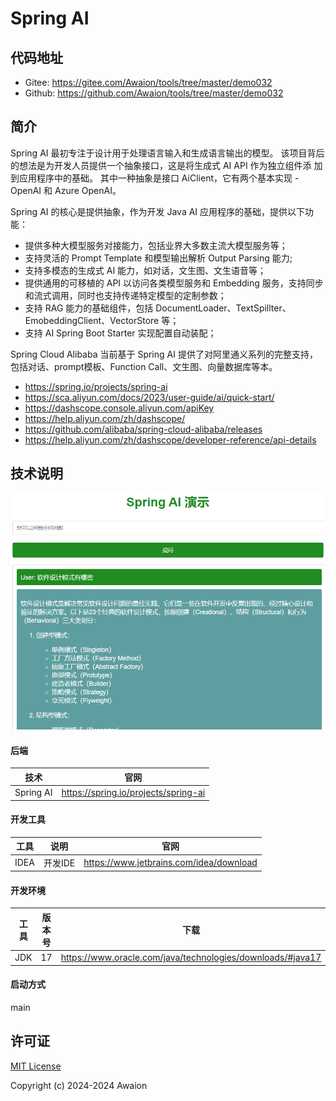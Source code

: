 # Spring AI

## 代码地址

- Gitee: https://gitee.com/Awaion/tools/tree/master/demo032
- Github: https://github.com/Awaion/tools/tree/master/demo032

## 简介

Spring AI 最初专注于设计用于处理语言输入和生成语言输出的模型。 该项目背后的想法是为开发人员提供一个抽象接口，这是将生成式
AI API 作为独立组件添
加到应用程序中的基础。 其中一种抽象是接口 AiClient，它有两个基本实现 - OpenAI 和 Azure OpenAI。

Spring AI 的核心是提供抽象，作为开发 Java AI 应用程序的基础，提供以下功能：

- 提供多种大模型服务对接能力，包括业界大多数主流大模型服务等；
- 支持灵活的 Prompt Template 和模型输出解析 Output Parsing 能力;
- 支持多模态的生成式 AI 能力，如对话，文生图、文生语音等；
- 提供通用的可移植的 API 以访问各类模型服务和 Embedding 服务，支持同步和流式调用，同时也支持传递特定模型的定制参数；
- 支持 RAG 能力的基础组件，包括 DocumentLoader、TextSpillter、EmobeddingClient、VectorStore 等；
- 支持 AI Spring Boot Starter 实现配置自动装配；

Spring Cloud Alibaba 当前基于 Spring AI 提供了对阿里通义系列的完整支持，包括对话、prompt模板、Function Call、文生图、向量数据库等本。

- https://spring.io/projects/spring-ai
- https://sca.aliyun.com/docs/2023/user-guide/ai/quick-start/
- https://dashscope.console.aliyun.com/apiKey
- https://help.aliyun.com/zh/dashscope/
- https://github.com/alibaba/spring-cloud-alibaba/releases
- https://help.aliyun.com/zh/dashscope/developer-reference/api-details

## 技术说明

![001.png](src/main/resources/docs/001.png)

#### 后端

| 技术        | 官网                                   |
|-----------|--------------------------------------|
| Spring AI | https://spring.io/projects/spring-ai |

#### 开发工具

| 工具   | 说明    | 官网                                      |
|------|-------|-----------------------------------------|
| IDEA | 开发IDE | https://www.jetbrains.com/idea/download |

#### 开发环境

| 工具  | 版本号 | 下载                                                         |
|-----|-----|------------------------------------------------------------|
| JDK | 17  | https://www.oracle.com/java/technologies/downloads/#java17 |

#### 启动方式

main

## 许可证

[MIT License](https://opensource.org/license/mit)

Copyright (c) 2024-2024 Awaion

